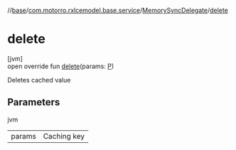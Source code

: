 //[base](../../../index.md)/[com.motorro.rxlcemodel.base.service](../index.md)/[MemorySyncDelegate](index.md)/[delete](delete.md)

# delete

[jvm]\
open override fun [delete](delete.md)(params: [P](index.md))

Deletes cached value

## Parameters

jvm

| | |
|---|---|
| params | Caching key |
